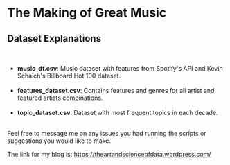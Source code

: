 <h1>The Making of Great Music</h1>
<h2>Dataset Explanations</h2>
</br>
<ul>
  <li><strong>music_df.csv</strong>: Music dataset with features from Spotify's API and Kevin Schaich's Billboard Hot 100 dataset.</li>
</br>
<li><strong>features_dataset.csv</strong>: Contains features and genres for all artist and featured artists combinations.</li>
</br>
<li><strong>topic_dataset.csv</strong>: Dataset with most frequent topics in each decade.</li>
</ul>
</br>
Feel free to message me on any issues you had running the scripts or suggestions you would like to make.

The link for my blog is: https://theartandscienceofdata.wordpress.com/
